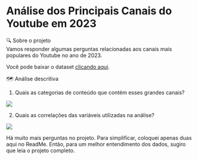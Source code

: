 # Análise dos Principais Canais do Youtube em 2023 

🔍 Sobre o projeto <br> 
Vamos responder algumas perguntas relacionadas aos canais mais populares do Youtube no ano de 2023.

Você pode baixar o dataset <a href="https://www.kaggle.com/datasets/nelgiriyewithana/global-youtube-statistics-2023/data" target="_blank">clicando aqui</a>.

🗺️ Análise descritiva <br>

1. Quais as categorias de conteúdo que contém esses grandes canais?
<img src="https://i.ibb.co/xL2gQxg/foto-git-1.png">

2. Quais as correlações das variáveis utilizadas na análise? 
<img src="https://i.ibb.co/ZSsMzZt/foto-git-2.png">

Há muito mais perguntas no projeto. Para simplificar, coloquei apenas duas aqui no ReadMe. Então, para um melhor entendimento dos dados, sugiro que leia o projeto completo.
